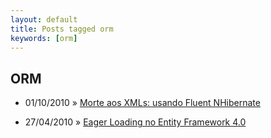 ```yaml
---
layout: default
title: Posts tagged orm
keywords: [orm]
---
```

<h2 class="category">ORM</h2>
<ul class="posts">
<li>
<p>
<span class="date">01/10/2010</span> &raquo; 
<a href="/blog/morte-aos-xmls-usando-fluent-nhibernate">Morte aos XMLs: usando Fluent NHibernate</a>
</p>
</li> 
<li>
<p>
<span class="date">27/04/2010</span> &raquo; 
<a href="/blog/eager-loading-no-entity-framework-4-0">Eager Loading no Entity Framework 4.0 </a>
</p>
</li> 
</ul>
